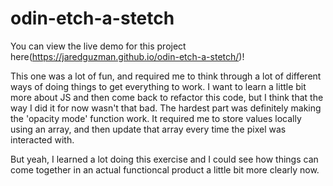 # odin-etch-a-stetch

You can view the live demo for this project here(https://jaredguzman.github.io/odin-etch-a-stetch/)!

This one was a lot of fun, and required me to think through a lot of different ways of doing things to get everything to work. I want to learn a little bit more about JS and then come back to refactor this code, but I think that the way I did it for now wasn't that bad. The hardest part was definitely making the 'opacity mode' function work. It required me to store values locally using an array, and then update that array every time the pixel was interacted with.

But yeah, I learned a lot doing this exercise and I could see how things can come together in an actual functioncal product a little bit more clearly now.

